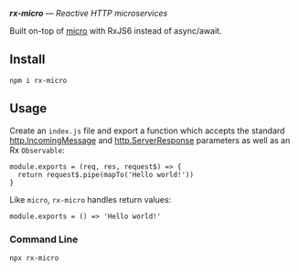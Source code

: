 _**rx-micro** — Reactive HTTP microservices_

Built on-top of [micro](https://github.com/zeit/micro) with RxJS6 instead of async/await.

## Install

```
npm i rx-micro
```

## Usage

Create an `index.js` file and export a function which accepts the standard [http.IncomingMessage](https://nodejs.org/api/http.html#http_class_http_incomingmessage) and [http.ServerResponse](https://nodejs.org/api/http.html#http_class_http_serverresponse) parameters as well as an Rx `Observable`:

```
module.exports = (req, res, request$) => {
  return request$.pipe(mapTo('Hello world!'))
}
```

Like `micro`, `rx-micro` handles return values:

```
module.exports = () => 'Hello world!'
```

### Command Line

```bash
npx rx-micro
```

